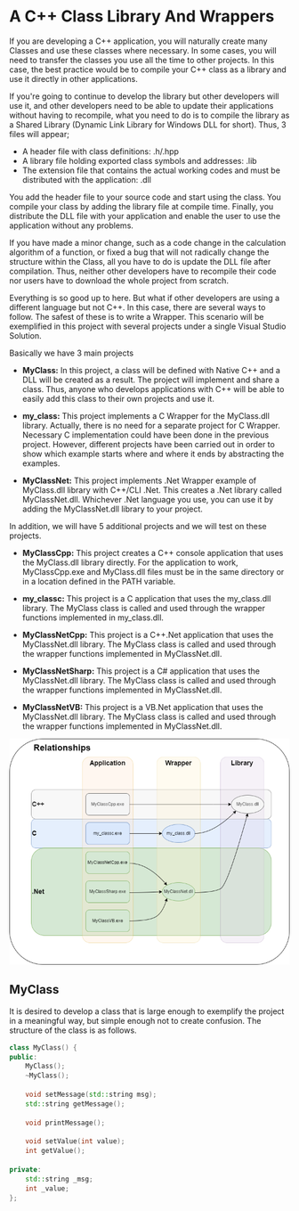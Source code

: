 # A C++ Class Library And Wrappers
If you are developing a C++ application, you will naturally create many Classes and use these classes where necessary. In some cases, you will need to transfer the classes you use all the time to other projects. In this case, the best practice would be to compile your C++ class as a library and use it directly in other applications.

If you're going to continue to develop the library but other developers will use it, and other developers need to be able to update their applications without having to recompile, what you need to do is to compile the library as a Shared Library (Dynamic Link Library for Windows DLL for short). Thus, 3 files will appear;

* A header file with class definitions: <name>.h/<name>.hpp
* A library file holding exported class symbols and addresses: <name>.lib
* The extension file that contains the actual working codes and must be distributed with the application: <name>.dll

You add the header file to your source code and start using the class. You compile your class by adding the library file at compile time. Finally, you distribute the DLL file with your application and enable the user to use the application without any problems.

If you have made a minor change, such as a code change in the calculation algorithm of a function, or fixed a bug that will not radically change the structure within the Class, all you have to do is update the DLL file after compilation. Thus, neither other developers have to recompile their code nor users have to download the whole project from scratch.

Everything is so good up to here. But what if other developers are using a different language but not C++. In this case, there are several ways to follow. The safest of these is to write a Wrapper. This scenario will be exemplified in this project with several projects under a single Visual Studio Solution.

Basically we have 3 main projects

* **MyClass:**
In this project, a class will be defined with Native C++ and a DLL will be created as a result. The project will implement and share a class. Thus, anyone who develops applications with C++ will be able to easily add this class to their own projects and use it.

* **my_class:**
This project implements a C Wrapper for the MyClass.dll library. Actually, there is no need for a separate project for C Wrapper. Necessary C implementation could have been done in the previous project. However, different projects have been carried out in order to show which example starts where and where it ends by abstracting the examples.

* **MyClassNet:**
This project implements .Net Wrapper example of MyClass.dll library with C++/CLI .Net. This creates a .Net library called MyClassNet.dll. Whichever .Net language you use, you can use it by adding the MyClassNet.dll library to your project.

In addition, we will have 5 additional projects and we will test on these projects.

* **MyClassCpp:**
This project creates a C++ console application that uses the MyClass.dll library directly. For the application to work, MyClassCpp.exe and MyClass.dll files must be in the same directory or in a location defined in the PATH variable.

* **my_classc:**
This project is a C application that uses the my_class.dll library. The MyClass class is called and used through the wrapper functions implemented in my_class.dll.

* **MyClassNetCpp:**
This project is a C++.Net application that uses the MyClassNet.dll library. The MyClass class is called and used through the wrapper functions implemented in MyClassNet.dll.

* **MyClassNetSharp:**
This project is a C# application that uses the MyClassNet.dll library. The MyClass class is called and used through the wrapper functions implemented in MyClassNet.dll.

* **MyClassNetVB:**
This project is a VB.Net application that uses the MyClassNet.dll library. The MyClass class is called and used through the wrapper functions implemented in MyClassNet.dll.

![Relationships](documents/images/relationships.png)

## MyClass
It is desired to develop a class that is large enough to exemplify the project in a meaningful way, but simple enough not to create confusion. The structure of the class is as follows.

```cpp
class MyClass() {
public:
	MyClass();
	~MyClass();
	
	void setMessage(std::string msg);
	std::string getMessage();
	
	void printMessage();
	
	void setValue(int value);
	int getValue();
	
private:
	std::string _msg;
	int _value;
};
```

